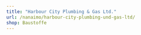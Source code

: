 ```yaml
---
title: "Harbour City Plumbing & Gas Ltd."
url: /nanaimo/harbour-city-plumbing-und-gas-ltd/
shop: Baustoffe
---
```

